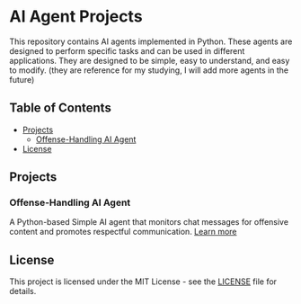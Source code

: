 # AI Agent Projects

This repository contains AI agents implemented in Python. These agents are designed to perform specific tasks and can be used in different applications. They are designed to be simple, easy to understand, and easy to modify. (they are reference for my studying, I will add more agents in the future)

## Table of Contents
- [Projects](#projects)
  - [Offense-Handling AI Agent](#offense-handling-ai-agent)
- [License](#license)

## Projects
### Offense-Handling AI Agent
A Python-based Simple AI agent that monitors chat messages for offensive content and promotes respectful communication. [Learn more](SR%20AI%20Agent/Offense-Handling%20AI%20Agent/README.md)

## License
This project is licensed under the MIT License - see the [LICENSE](LICENSE) file for details.